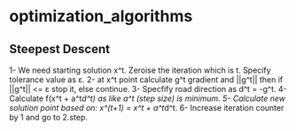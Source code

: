 # optimization_algorithms

## Steepest Descent

1- We need starting solution x^t. Zeroise the iteration which is t. Specify tolerance value as ε.
2- at x^t point calculate g^t gradient and ||g^t|| then if ||g^t|| <= ε stop it, else continue.
3- Specfify road direction as d^t = -g^t.
4- Calculate f(x^t + a^t*d^t) as like a^t (step size) is minimum.
5- Calculate new solution point based on: x^(t+1) = x^t + a^t*d^t.
6- Increase iteration counter by 1 and go to 2.step.